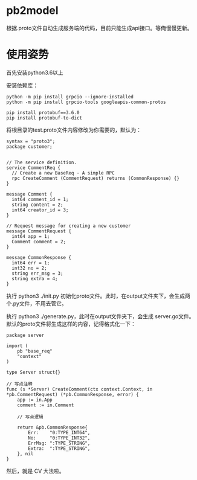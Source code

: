 # pb2model
根据.proto文件自动生成服务端的代码，目前只能生成api接口。等俺慢慢更新。

# 使用姿势
首先安装python3.6以上

安装依赖库：
```
python -m pip install grpcio --ignore-installed
python -m pip install grpcio-tools googleapis-common-protos

pip install protobuf==3.6.0
pip install protobuf-to-dict
```

将根目录的test.proto文件内容修改为你需要的，默认为：
```
syntax = "proto3";
package customer;


// The service definition.
service CommentReq {
  // Create a new BaseReq - A simple RPC
  rpc CreateComment (CommentRequest) returns (CommonResponse) {}
}

message Comment {
  int64 comment_id = 1;
  string content = 2;
  int64 creator_id = 3;
}

// Request message for creating a new customer
message CommentRequest {
  int64 app = 1;
  Comment comment = 2;
}

message CommonResponse {
  int64 err = 1;
  int32 no = 2;
  string err_msg = 3;
  string extra = 4;
}
```

执行 python3 ./init.py 初始化proto文件。此时，在output文件夹下，会生成两个.py文件，不用去管它。

执行 python3 ./generate.py，此时在output文件夹下，会生成 server.go文件。默认的proto文件将生成这样的内容，记得格式化一下：
```
package server

import (
	pb "base_req"
	"context"
)

type Server struct{}

// 写点注释
func (s *Server) CreateComment(ctx context.Context, in *pb.CommentRequest) (*pb.CommonResponse, error) {
	app := in.App
	comment := in.Comment

	// 写点逻辑

	return &pb.CommonResponse{
		Err:    "0:TYPE_INT64",
		No:     "0:TYPE_INT32",
		ErrMsg: ":TYPE_STRING",
		Extra:  ":TYPE_STRING",
	}, nil
}
```
然后，就是 CV 大法啦。